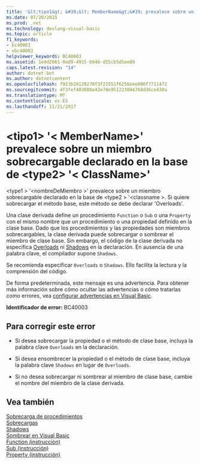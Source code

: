 ```yaml
---
title: '&lt;tipo1&gt; &#39;&lt; MemberName&gt;&#39; prevalece sobre un miembro sobrecargable declarado en la base de &lt;type2&gt; &#39;&lt; ClassName&gt;&#39;'
ms.date: 07/20/2015
ms.prod: .net
ms.technology: devlang-visual-basic
ms.topic: article
f1_keywords:
- bc40003
- vbc40003
helpviewer_keywords: BC40003
ms.assetid: 1e0d2061-0ad9-4915-b946-d55cb5d5ee80
caps.latest.revision: "14"
author: dotnet-bot
ms.author: dotnetcontent
ms.openlocfilehash: f923b20120278f3f21551f6256eee800f7711472
ms.sourcegitcommit: 4f3fef493080a43e70e951223894768d36ce430a
ms.translationtype: MT
ms.contentlocale: es-ES
ms.lasthandoff: 11/21/2017
---
```

# <a name="lttype1gt-39ltmembernamegt39-shadows-an-overloadable-member-declared-in-the-base-lttype2gt-39ltclassnamegt39"></a>&lt;tipo1&gt; &#39;&lt; MemberName&gt;&#39; prevalece sobre un miembro sobrecargable declarado en la base de &lt;type2&gt; &#39;&lt; ClassName&gt;&#39;
\<type1 > '\<nombreDeMiembro >' prevalece sobre un miembro sobrecargable declarado en la base de \<type2 > '\<classname >. Si quiere sobrecargar el método base, este método se debe declarar 'Overloads'.  
  
 Una clase derivada define un procedimiento `Function` o `Sub` o una `Property` con el mismo nombre que un procedimiento o una propiedad definido en la clase base. Dado que los procedimientos y las propiedades son miembros sobrecargables, la clase derivada puede sobrecargar o sombrear el miembro de clase base. Sin embargo, el código de la clase derivada no especifica [Overloads](../../visual-basic/language-reference/modifiers/overloads.md) ni [Shadows](../../visual-basic/language-reference/modifiers/shadows.md) en la declaración. En ausencia de una palabra clave, el compilador supone `Shadows`.  
  
 Se recomienda especificar `Overloads` o `Shadows`. Ello facilita la lectura y la comprensión del código.  
  
 De forma predeterminada, este mensaje es una advertencia. Para obtener más información sobre cómo ocultar las advertencias o cómo tratarlas como errores, vea [configurar advertencias en Visual Basic](/visualstudio/ide/configuring-warnings-in-visual-basic).  
  
 **Identificador de error:** BC40003  
  
## <a name="to-correct-this-error"></a>Para corregir este error  
  
-   Si desea sobrecargar la propiedad o el método de clase base, incluya la palabra clave `Overloads` en la declaración.  
  
-   Si desea ensombrecer la propiedad o el método de clase base, incluya la palabra clave `Shadows` en lugar de `Overloads`.  
  
-   Si no desea sobrecargar ni sombrear al miembro de clase base, cambie el nombre del miembro de la clase derivada.  
  
## <a name="see-also"></a>Vea también  
 [Sobrecarga de procedimientos](../../visual-basic/programming-guide/language-features/procedures/procedure-overloading.md)  
 [Sobrecargas](../../visual-basic/language-reference/modifiers/overloads.md)  
 [Shadows](../../visual-basic/language-reference/modifiers/shadows.md)  
 [Sombrear en Visual Basic](../../visual-basic/programming-guide/language-features/declared-elements/shadowing.md)  
 [Function (instrucción)](../../visual-basic/language-reference/statements/function-statement.md)  
 [Sub (instrucción)](../../visual-basic/language-reference/statements/sub-statement.md)  
 [Property (instrucción)](../../visual-basic/language-reference/statements/property-statement.md)

